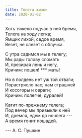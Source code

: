 ```yaml
---
title: Телега жизни
date: 2020-01-02
---
```


Хоть тяжело подчас в ней бремя,\
Телега на ходу легка;\
Ямщик лихой, седое время,\
Везет, не слезет с облучка.

С утра садимся мы в телегу;\
Мы рады голову сломать\
И, презирая лень и негу,\
Кричим: пошел! *** мать!

Но в полдень нет уж той отваги;\
Порастрясло нас; нам страшней\
И косогоры и овраги;\
Кричим: полегче, дуралей!

Катит по-прежнему телега;\
Под вечер мы привыкли к ней\
И, дремля, едем до ночлега ---\
А время гонит лошадей.

--- А. С. Пушкин